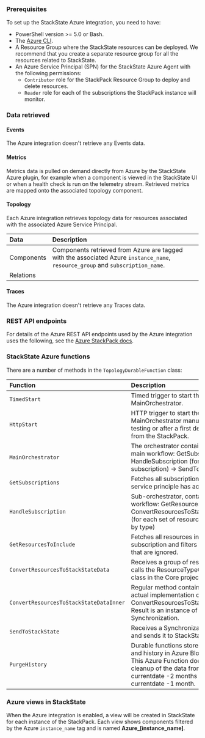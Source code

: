 ### Prerequisites

To set up the StackState Azure integration, you need to have:

- PowerShell version >= 5.0 or Bash.
- The [Azure CLI](https://l.stackstate.com/ui-azure-cli).
- A Resource Group where the StackState resources can be deployed. We recommend that you create a separate resource group for all the resources related to StackState.
- An Azure Service Principal (SPN) for the StackState Azure Agent with the following permissions:
    - `Contributor` role for the StackPack Resource Group to deploy and delete resources.
    - `Reader` role for each of the subscriptions the StackPack instance will monitor.

### Data retrieved

#### Events

The Azure integration doesn't retrieve any Events data.

#### Metrics

Metrics data is pulled on demand directly from Azure by the StackState Azure plugin, for example when a component is viewed in the StackState UI or when a health check is run on the telemetry stream. Retrieved metrics are mapped onto the associated topology component.

#### Topology

Each Azure integration retrieves topology data for resources associated with the associated Azure Service Principal.

| Data | Description |
|:---|:---|
| Components | Components retrieved from Azure are tagged with the associated Azure `instance_name`, `resource_group` and `subscription_name`. |
| Relations |  | 

#### Traces

The Azure integration doesn't retrieve any Traces data.

### REST API endpoints

For details of the Azure REST API endpoints used by the Azure integration uses the following, see the [Azure StackPack docs](https://l.stackstate.com/ui-azure-api-endpoints).


### StackState Azure functions

There are a number of methods in the `TopologyDurableFunction` class:

| Function | Description | 
|:---|:---|
| `TimedStart` | Timed trigger to start the MainOrchestrator. |
| `HttpStart` | HTTP trigger to start the MainOrchestrator manually for testing or after a first deployment from the StackPack. |
| `MainOrchestrator` | The orchestrator containing the main workflow: GetSubscriptions -> HandleSubscription (for each subscription) -> SendToStackState. |
| `GetSubscriptions` | Fetches all subscriptions that the service principle has access to. |
| `HandleSubscription` | Sub-orchestrator, contains the workflow: GetResourcesToInclude -> ConvertResourcesToStackStateData (for each set of resources, grouped by type) |
| `GetResourcesToInclude` | Fetches all resources in a subscription and filters out those that are ignored. |
| `ConvertResourcesToStackStateData` | Receives a group of resources and calls the ResourceTypeConverter class in the Core project. |
| `ConvertResourcesToStackStateDataInner` | Regular method containing the actual implementation of ConvertResourcesToStackStateData. Result is an instance of the class Synchronization. |
| `SendToStackState` |Receives a Synchronization object and sends it to StackState. |
| `PurgeHistory` | Durable functions store their state and history in Azure Blob Storage. This Azure Function does a daily cleanup of the data from the currentdate -2 months to the currentdate -1 month. |

### Azure views in StackState

When the Azure integration is enabled, a view will be created in StackState for each instance of the StackPack. Each view shows components filtered by the Azure `instance_name` tag and is named **Azure_\[instance_name\]**.

